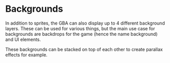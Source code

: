 # Backgrounds

In addition to sprites, the GBA can also display up to 4 different background layers.
These can be used for various things, but the main use case for backgrounds are backdrops for the game (hence the name background) and UI elements.

These backgrounds can be stacked on top of each other to create parallax effects for example.
